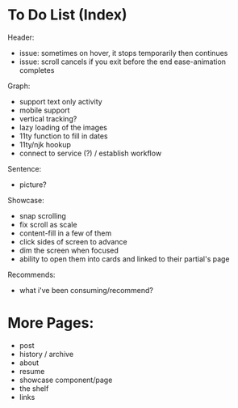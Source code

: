 # To Do List (Index)

Header:
- issue: sometimes on hover, it stops temporarily then continues
- issue: scroll cancels if you exit before the end ease-animation completes

Graph:
- support text only activity
- mobile support
- vertical tracking?
- lazy loading of the images
- 11ty function to fill in dates
- 11ty/njk hookup
- connect to service (?) / establish workflow

Sentence:
- picture?

Showcase:
- snap scrolling
- fix scroll as scale
- content-fill in a few of them
- click sides of screen to advance
- dim the screen when focused
- ability to open them into cards and linked to their partial's page

Recommends:
- what i've been consuming/recommend?

# More Pages:
- post
- history / archive
- about
- resume
- showcase component/page
- the shelf
- links